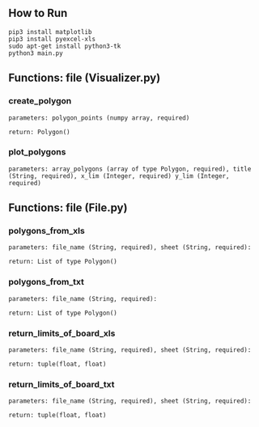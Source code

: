 ## How to Run
```
pip3 install matplotlib
pip3 install pyexcel-xls
sudo apt-get install python3-tk
python3 main.py
```
## Functions: file (Visualizer.py)

### create_polygon
`
parameters: polygon_points (numpy array, required)
`

`
return: Polygon()
`
### plot_polygons
`
parameters: array_polygons (array of type Polygon, required), title (String, required), x_lim (Integer, required) y_lim (Integer, required)
`
## Functions: file (File.py)

###  polygons_from_xls
`
parameters: file_name (String, required), sheet (String, required):
`

`
return: List of type Polygon()
`

###  polygons_from_txt
`
parameters: file_name (String, required):
`

`
return: List of type Polygon()
`

###  return_limits_of_board_xls
`
parameters: file_name (String, required), sheet (String, required):
`

`
return: tuple(float, float)
`

###  return_limits_of_board_txt
`
parameters: file_name (String, required), sheet (String, required):
`

`
return: tuple(float, float)
`

